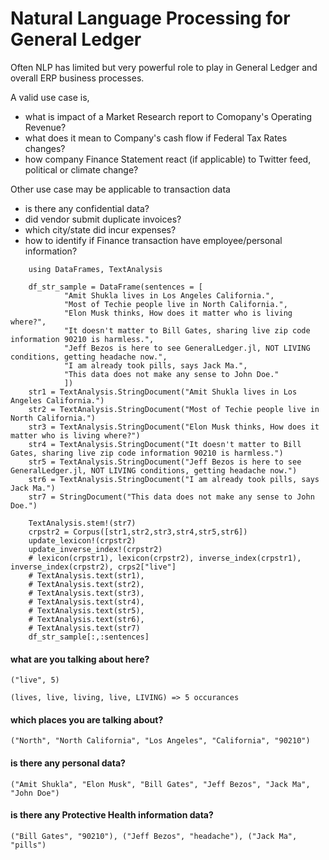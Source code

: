 # Natural Language Processing for General Ledger

Often NLP has limited but very powerful role to play in General Ledger and overall ERP business processes.

A valid use case is,

- what is impact of a Market Research report to Comopany's Operating Revenue?
- what does it mean to Company's cash flow if Federal Tax Rates changes?
- how company Finance Statement react (if applicable) to Twitter feed, political or climate change?

Other use case may be applicable to transaction data

- is there any confidential data?
- did vendor submit duplicate invoices?
- which city/state did incur expenses?
- how to identify if Finance transaction have employee/personal information?

```@repl
    using DataFrames, TextAnalysis

	df_str_sample = DataFrame(sentences = [
			"Amit Shukla lives in Los Angeles California.",
			"Most of Techie people live in North California.",
			"Elon Musk thinks, How does it matter who is living where?",
			"It doesn't matter to Bill Gates, sharing live zip code information 90210 is harmless.",
			"Jeff Bezos is here to see GeneralLedger.jl, NOT LIVING conditions, getting headache now.",
			"I am already took pills, says Jack Ma.",
			"This data does not make any sense to John Doe."
			])
	str1 = TextAnalysis.StringDocument("Amit Shukla lives in Los Angeles California.")
	str2 = TextAnalysis.StringDocument("Most of Techie people live in North California.")
	str3 = TextAnalysis.StringDocument("Elon Musk thinks, How does it matter who is living where?")
	str4 = TextAnalysis.StringDocument("It doesn't matter to Bill Gates, sharing live zip code information 90210 is harmless.")
	str5 = TextAnalysis.StringDocument("Jeff Bezos is here to see GeneralLedger.jl, NOT LIVING conditions, getting headache now.")
	str6 = TextAnalysis.StringDocument("I am already took pills, says Jack Ma.")
	str7 = StringDocument("This data does not make any sense to John Doe.")
	
	TextAnalysis.stem!(str7)
	crpstr2 = Corpus([str1,str2,str3,str4,str5,str6])
	update_lexicon!(crpstr2)
	update_inverse_index!(crpstr2)
	# lexicon(crpstr1), lexicon(crpstr2), inverse_index(crpstr1), inverse_index(crpstr2), crps2["live"]
	# TextAnalysis.text(str1),
	# TextAnalysis.text(str2),
	# TextAnalysis.text(str3),
	# TextAnalysis.text(str4),
	# TextAnalysis.text(str5),
	# TextAnalysis.text(str6),
	# TextAnalysis.text(str7)
	df_str_sample[:,:sentences]

```

#### what are you talking about here?

`("live", 5)`

`(lives, live, living, live, LIVING) => 5 occurances`

#### which places you are talking about?

`("North", "North California", "Los Angeles", "California", "90210")`

#### is there any personal data?

`("Amit Shukla", "Elon Musk", "Bill Gates", "Jeff Bezos", "Jack Ma", "John Doe")`


#### is there any Protective Health information data?

`("Bill Gates", "90210"), ("Jeff Bezos", "headache"), ("Jack Ma", "pills")`
